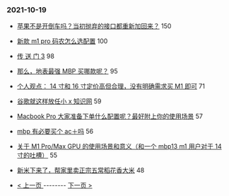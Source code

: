 ### 2021-10-19 
- [苹果不是开倒车吗？当初抛弃的接口都重新加回来？](https://www.v2ex.com/t/808718) 150
- [新款 m1 pro 码农怎么选配置](https://www.v2ex.com/t/808752) 100
- [传 送 门 3](https://www.v2ex.com/t/808904) 98
- [那么，地表最强 MBP 买哪款呢？](https://www.v2ex.com/t/808681) 95
- [个人观点： 14 寸和 16 寸定价高但合理，没有明确需求买 M1 即可](https://www.v2ex.com/t/808683) 71
- [谷歌就这样放任小 x 知识网](https://www.v2ex.com/t/808755) 59
- [Macbook Pro 大家准备下单什么配置呢？最好附上你的使用场景](https://www.v2ex.com/t/808777) 57
- [mbp 有必要买个 ac＋吗](https://www.v2ex.com/t/808714) 56
- [关于 M1 Pro/Max GPU 的使用场景和意义（和一个 mbp13 m1 用户对于 14 寸的吐槽）](https://www.v2ex.com/t/808699) 55
- [新米下来了，帮家里卖正宗五常稻花香大米](https://www.v2ex.com/t/808759) 48 

- [ < 上一页 ](https://github.com/able8/v2ex-hot-record/blob/master/2021-10-18.md) -------- [ 下一页 > ](https://github.com/able8/v2ex-hot-record/blob/master/2021-10-20.md)